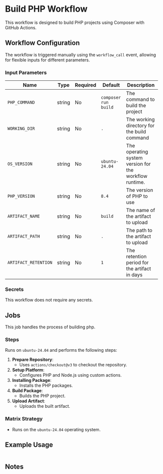 # Build PHP Workflow

This workflow is designed to build PHP projects using Composer with GitHub Actions.

## Workflow Configuration

The workflow is triggered manually using the `workflow_call` event, allowing for flexible inputs for different parameters.

### Input Parameters

| Name                 | Type   | Required | Default              | Description                                            |
| -------------------- | ------ | -------- | -------------------- | ------------------------------------------------------ |
| `PHP_COMMAND`        | string | No       | `composer run build` | The command to build the project                       |
| `WORKING_DIR`        | string | No       | `.`                  | The working directory for the build command            |
| `OS_VERSION`         | string | No       | `ubuntu-24.04`       | The operating system version for the workflow runtime. |
| `PHP_VERSION`        | string | No       | `8.4`                | The version of PHP to use                              |
| `ARTIFACT_NAME`      | string | No       | `build`              | The name of the artifact to upload                     |
| `ARTIFACT_PATH`      | string | No       | `.`                  | The path to the artifact to upload                     |
| `ARTIFACT_RETENTION` | string | No       | `1`                  | The retention period for the artifact in days          |

### Secrets

This workflow does not require any secrets.

## Jobs

This job handles the process of building php.

### Steps

Runs on `ubuntu-24.04` and performs the following steps:

1. **Prepare Repository**:
   - Uses `actions/checkout@v3` to checkout the repository.
2. **Setup Platform**:
   - Configures PHP and Node.js using custom actions.
3. **Installing Package**:
   - Installs the PHP packages.
4. **Build Package**:
   - Builds the PHP project.
5. **Upload Artifact**:
   - Uploads the built artifact.

### Matrix Strategy

- Runs on the `ubuntu-24.04` operating system.

## Example Usage

```yaml

```

## Notes
